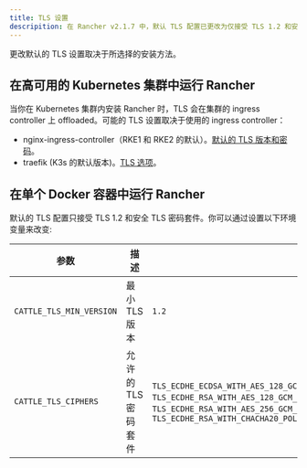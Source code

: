 ```yaml
---
title: TLS 设置
descripition: 在 Rancher v2.1.7 中，默认 TLS 配置已更改为仅接受 TLS 1.2 和安全 TLS 密码套件。不支持 TLS 1.3 和 TLS 1.3 专用密码套件。通过将环境变量传递到 Rancher Server 容器来启用和配置审计日志。请参阅以下内容以启用安装。
---
```


更改默认的 TLS 设置取决于所选择的安装方法。

## 在高可用的 Kubernetes 集群中运行 Rancher

当你在 Kubernetes 集群内安装 Rancher 时，TLS 会在集群的 ingress controller 上 offloaded。可能的 TLS 设置取决于使用的 ingress controller：

- nginx-ingress-controller（RKE1 和 RKE2 的默认）。[默认的 TLS 版本和密码](https://kubernetes.github.io/ingress-nginx/user-guide/tls/#default-tls-version-and-ciphers)。
- traefik (K3s 的默认版本)。[TLS 选项](https://doc.traefik.io/traefik/https/tls/#tls-options)。

## 在单个 Docker 容器中运行 Rancher

默认的 TLS 配置只接受 TLS 1.2 和安全 TLS 密码套件。你可以通过设置以下环境变量来改变:

| 参数                     | 描述                | 默认                                                                                                                                                                                                                                                                        | 可用选项                                                                      |
| ------------------------ | ------------------- | --------------------------------------------------------------------------------------------------------------------------------------------------------------------------------------------------------------------------------------------------------------------------- | ----------------------------------------------------------------------------- |
| `CATTLE_TLS_MIN_VERSION` | 最小 TLS 版本       | `1.2`                                                                                                                                                                                                                                                                       | `1.0`, `1.1`, `1.2`, `1.3`。                                                  |
| `CATTLE_TLS_CIPHERS`     | 允许的 TLS 密码套件 | `TLS_ECDHE_ECDSA_WITH_AES_128_GCM_SHA256`,br/>`TLS_ECDHE_ECDSA_WITH_AES_256_GCM_SHA384`,br/>`TLS_ECDHE_ECDSA_WITH_CHACHA20_POLY1305`, <br/>`TLS_ECDHE_RSA_WITH_AES_128_GCM_SHA256`,<br/>`TLS_ECDHE_RSA_WITH_AES_256_GCM_SHA384`,<br/>`TLS_ECDHE_RSA_WITH_CHACHA20_POLY1305` | 参见 [Golang tls constants](https://golang.org/pkg/crypto/tls/#pkg-constants) |
